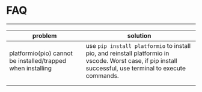 # FAQ

---

| problem                                                     | solution                                                     |
| ----------------------------------------------------------- | ------------------------------------------------------------ |
| platformio(pio) cannot be installed/trapped when installing | use `pip install platformio` to install pio, and reinstall platformio in vscode. Worst case, if pip install successful, use terminal to execute commands. |
|                                                             |                                                              |
|                                                             |                                                              |

